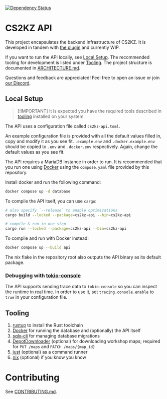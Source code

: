 [![Dependency Status](https://deps.rs/repo/github/kzglobalteam/cs2kz-api/status.svg)](https://deps.rs/repo/github/kzglobalteam/cs2kz-api)

# CS2KZ API

This project encapsulates the backend infrastructure of CS2KZ.
It is developed in tandem with [the plugin][cs2kz] and currently WIP.

If you want to run the API locally, see [Local Setup](#local-setup).
The recommended tooling for development is listed under [Tooling](#tooling).
The project structure is documented in [ARCHITECTURE.md](./ARCHITECTURE.md).

Questions and feedback are appreciated! Feel free to open an issue or join [our Discord][discord].

## Local Setup

> \[!IMPORTANT\]
> It is expected you have the required tools described in [tooling](#tooling)
> installed on your system.

The API uses a configuration file called `cs2kz-api.toml`.

An example configuration file is provided with all the default values filled in,
copy and modify it as you see fit. `.example.env` and `.docker.example.env`
should be copied to `.env` and `.docker.env` respectively. Again, change the
default values as you see fit.

The API requires a MariaDB instance in order to run. It is recommended that you
run one using [Docker][] using the `compose.yaml` file provided by this
repository.

Install docker and run the following command:

```sh
docker compose up -d database
```

To compile the API itself, you can use `cargo`:

```sh
# also specify `--release` to enable optimizations
cargo build --locked --package=cs2kz-api --bin=cs2kz-api

# compile & run in one step
cargo run --locked --package=cs2kz-api --bin=cs2kz-api
```

To compile and run with Docker instead:

```sh
docker compose up --build api
```

The nix flake in the repository root also outputs the API binary as its default
package.

### Debugging with [tokio-console][]

The API supports sending trace data to `tokio-console` so you can inspect the
runtime in real time. In order to use it, set `tracing.console.enable` to `true`
in your configuration file.

## Tooling

1. [rustup][] to install the Rust toolchain
2. [Docker][] for running the database and (optionally) the API itself
3. [sqlx-cli][] for managing database migrations
4. [DepotDownloader][] (optional) for downloading workshop maps; required for `PUT /maps` and `PATCH /maps/{map_id}`
5. [just][] (optional) as a command runner
6. [nix][] (optional) if you know you know

[cs2kz]: https://github.com/KZGlobalTeam/cs2kz-metamod
[discord]: https://www.discord.gg/csgokz
[Docker]: https://www.docker.com
[tokio-console]: https://crates.io/crates/tokio-console
[rustup]: https://rustup.rs
[sqlx-cli]: https://github.com/launchbadge/sqlx/tree/main/sqlx-cli
[DepotDownloader]: https://github.com/SteamRE/DepotDownloader
[just]: https://just.systems
[nix]: https://nixos.org

# Contributing

See [CONTRIBUTING.md](./CONTRIBUTING.md).
